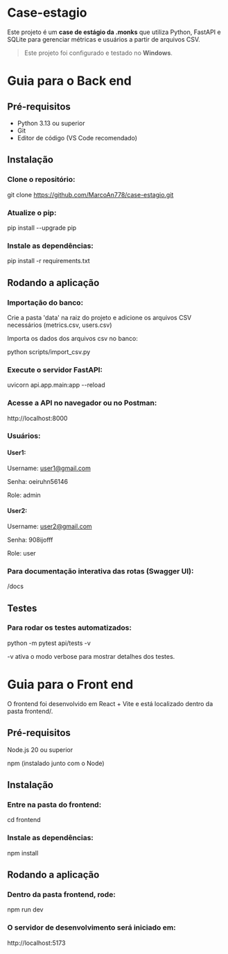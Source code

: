 # Case-estagio
Este projeto é um **case de estágio da .monks** que utiliza Python, FastAPI e SQLite para gerenciar métricas e usuários a partir de arquivos CSV.  

> Este projeto foi configurado e testado no **Windows**.

# Guia para o Back end
## Pré-requisitos

- Python 3.13 ou superior
- Git
- Editor de código (VS Code recomendado)

## Instalação

### **Clone o repositório**:

  git clone https://github.com/MarcoAn778/case-estagio.git

### Atualize o pip:

  pip install --upgrade pip

### Instale as dependências:

  pip install -r requirements.txt

## Rodando a aplicação

### Importação do banco:
  Crie a pasta 'data' na raiz do projeto e adicione os arquivos CSV necessários (metrics.csv, users.csv)
  
  Importa os dados dos arquivos csv no banco:
  
  python scripts/import_csv.py

### Execute o servidor FastAPI:

  uvicorn api.app.main:app --reload


### Acesse a API no navegador ou no Postman:

   http://localhost:8000

### Usuários:
#### User1:
  Username: user1@gmail.com 
  
  Senha: oeiruhn56146 
  
  Role: admin 
#### User2: 
  Username: user2@gmail.com 
  
  Senha: 908ijofff
  
  Role: user 
### Para documentação interativa das rotas (Swagger UI):

  /docs

## Testes

### Para rodar os testes automatizados:

  python -m pytest api/tests -v

  -v ativa o modo verbose para mostrar detalhes dos testes.

# Guia para o Front end

O frontend foi desenvolvido em React + Vite e está localizado dentro da pasta frontend/.

## Pré-requisitos

  Node.js 20 ou superior

  npm (instalado junto com o Node)

## Instalação

### Entre na pasta do frontend:

 cd frontend

### Instale as dependências:

 npm install

## Rodando a aplicação

### Dentro da pasta frontend, rode:

 npm run dev


### O servidor de desenvolvimento será iniciado em:

 http://localhost:5173
